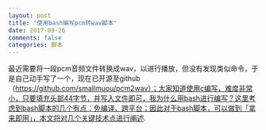 ```yaml
---
layout: post
title: "使用bash编写pcm转wav脚本"
date: 2017-09-26
comments: false
categories: 脚本
---
```


最近需要将一段pcm音频文件转换成wav，以进行播放，但没有发现类似命令，于是自己动手写了一个，现在已开源至github（https://github.com/smallmuou/pcm2wav）；大家知道使用c编写，难度非常小，只要填充头部44字节，并写入文件即可，我为什么用bash进行编写？这里考虑到bash脚本的几个有点：免编译、跨平台；因此对于bash脚本，可以做到「拿来即用」，本文将对几个关键技术点进行阐述.